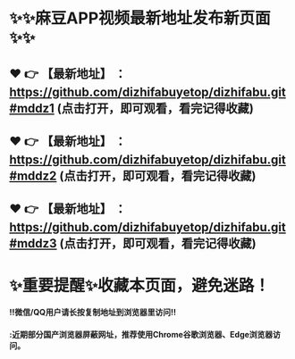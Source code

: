 # :sparkles::sparkles:麻豆APP视频最新地址发布新页面:sparkles::sparkles:

 :heart: :point_right: 【最新地址】 ：https://github.com/dizhifabuyetop/dizhifabu.git#mddz1    (点击打开，即可观看，看完记得收藏)
 ------
 :heart: :point_right: 【最新地址】 ：https://github.com/dizhifabuyetop/dizhifabu.git#mddz2    (点击打开，即可观看，看完记得收藏)
 ------
 :heart: :point_right: 【最新地址】 ：https://github.com/dizhifabuyetop/dizhifabu.git#mddz3    (点击打开，即可观看，看完记得收藏)
 ------
# :sparkles:重要提醒:sparkles:收藏本页面，避免迷路！
#### ‼️微信/QQ用户请长按复制地址到浏览器里访问‼
#### :近期部分国产浏览器屏蔽网址，推荐使用Chrome谷歌浏览器、Edge浏览器访问。
